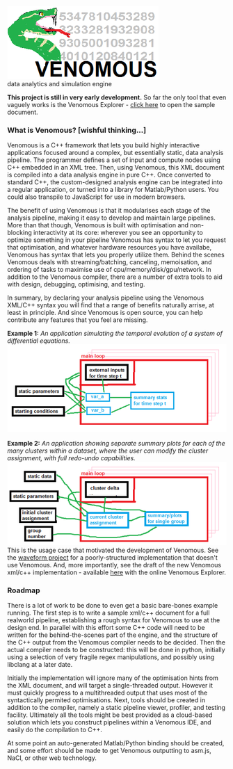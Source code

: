  ![venomous logo](/img/logo.png)    
data analytics and simulation engine

**This project is still in very early development.**  So far the only tool that even vaguely works is the Venomous Explorer - [click here](http://d1manson.github.io/venomous/explorer/) to open the sample document.

### What is Venomous?   [wishful thinking...]
Venomous is a C++ framework that lets you build highly interactive applications focused around a complex, but essentially static, data analysis pipeline.  The programmer defines a set of input and compute nodes using C++ embedded in an XML tree. Then, using Venomous, this XML document is compiled into a data analysis engine in pure C++.  Once converted to standard C++, the custom-designed analysis engine can be integrated into a regular application, or turned into a library for Matlab/Python users. You could also transpile to JavaScript for use in modern browsers.    

The benefit of using Venomous is that it modularises each stage of the analysis pipeline, making it easy to develop and maintain large pipelines.   More than that though, Venomous is built with optimisation and non-blocking interactivity at its core: wherever you see an opportunity to optimize something in your pipeline Venomous has syntax to let you request that optimisation, and whatever hardware resources you have availabe, Venomous has syntax that lets you properly utilize them.   Behind the scenes Venomous deals with streaming/batching, canceling, memoisation, and ordering of tasks to maximise use of cpu/memory/disk/gpu/network.   In addition to the Venomous compiler, there are a number of extra tools to aid with design, debugging, optimising, and testing.  

In summary, by declaring your analysis pipeline using the Venomous XML/C++ syntax you will find that a range of benefits naturally arrise, at least in principle. And since Venomous is open source, you can help contribute any features that you feel are missing.

**Example 1:** *An application simulating the temporal evolution of a system of differential equations.*    
 ![example1](/img/example1.png)  

**Example 2:** *An application showing separate summary plots for each of the many clusters within a dataset, where the user can modify the cluster assignment, with full redo-undo capabilities.*
 ![example2](/img/example2.png)  
 This is the usage case that motivated the development of Venomous.  See the [waveform project](http://www.github.com/d1manson/waveform) for a poorly-structured implementation that doesn't use Venomous.  And, more importantly, see the draft of the new Venomous xml/c++ implementation - available [here](http://d1manson.github.io/venomous/explorer/) with the online Venomous Explorer.


### Roadmap   
There is a lot of work to be done to even get a basic bare-bones example running.  The first step is to write a sample xml/c++ document for a full realworld pipeline, establishing a rough syntax for Venomous to use at the design end.  In parallel with this effort some C++ code will need to be written for the behind-the-scenes part of the engine, and the structure of the C++ output from the Venomous compiler needs to be decided.   Then the actual compiler needs to be constructed: this will be done in python, initially using a selection of very fragile regex manipulations, and possibly using libclang at a later date.    

Initially the implementation will ignore many of the optimisation hints from the XML document, and will target a single-threaded output.  However it must quickly progress to a multithreaded output that uses most of the syntactically permited optimisations.  Next, tools should be created in addition to the compiler, namely a static pipeline viewer, profiler, and testing facility.   Ultimately all the tools might be best provided as a cloud-based solution which lets you construct pipelines within a Venomous IDE, and easily do the compilation to C++.

At some point an auto-generated Matlab/Python binding should be created, and some effort should be made to get Venomous outputting to asm.js, NaCl, or other web technology. 



